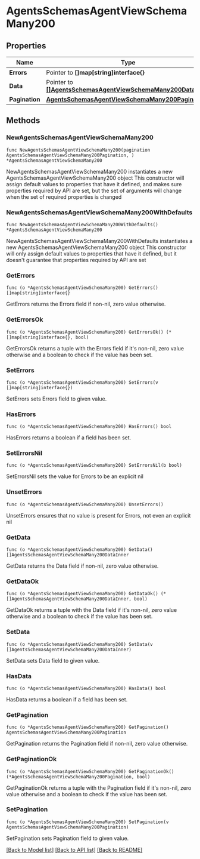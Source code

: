 # AgentsSchemasAgentViewSchemaMany200

## Properties

Name | Type | Description | Notes
------------ | ------------- | ------------- | -------------
**Errors** | Pointer to **[]map[string]interface{}** | Errors | [optional] 
**Data** | Pointer to [**[]AgentsSchemasAgentViewSchemaMany200DataInner**](AgentsSchemasAgentViewSchemaMany200DataInner.md) | Response data | [optional] 
**Pagination** | [**AgentsSchemasAgentViewSchemaMany200Pagination**](AgentsSchemasAgentViewSchemaMany200Pagination.md) |  | 

## Methods

### NewAgentsSchemasAgentViewSchemaMany200

`func NewAgentsSchemasAgentViewSchemaMany200(pagination AgentsSchemasAgentViewSchemaMany200Pagination, ) *AgentsSchemasAgentViewSchemaMany200`

NewAgentsSchemasAgentViewSchemaMany200 instantiates a new AgentsSchemasAgentViewSchemaMany200 object
This constructor will assign default values to properties that have it defined,
and makes sure properties required by API are set, but the set of arguments
will change when the set of required properties is changed

### NewAgentsSchemasAgentViewSchemaMany200WithDefaults

`func NewAgentsSchemasAgentViewSchemaMany200WithDefaults() *AgentsSchemasAgentViewSchemaMany200`

NewAgentsSchemasAgentViewSchemaMany200WithDefaults instantiates a new AgentsSchemasAgentViewSchemaMany200 object
This constructor will only assign default values to properties that have it defined,
but it doesn't guarantee that properties required by API are set

### GetErrors

`func (o *AgentsSchemasAgentViewSchemaMany200) GetErrors() []map[string]interface{}`

GetErrors returns the Errors field if non-nil, zero value otherwise.

### GetErrorsOk

`func (o *AgentsSchemasAgentViewSchemaMany200) GetErrorsOk() (*[]map[string]interface{}, bool)`

GetErrorsOk returns a tuple with the Errors field if it's non-nil, zero value otherwise
and a boolean to check if the value has been set.

### SetErrors

`func (o *AgentsSchemasAgentViewSchemaMany200) SetErrors(v []map[string]interface{})`

SetErrors sets Errors field to given value.

### HasErrors

`func (o *AgentsSchemasAgentViewSchemaMany200) HasErrors() bool`

HasErrors returns a boolean if a field has been set.

### SetErrorsNil

`func (o *AgentsSchemasAgentViewSchemaMany200) SetErrorsNil(b bool)`

 SetErrorsNil sets the value for Errors to be an explicit nil

### UnsetErrors
`func (o *AgentsSchemasAgentViewSchemaMany200) UnsetErrors()`

UnsetErrors ensures that no value is present for Errors, not even an explicit nil
### GetData

`func (o *AgentsSchemasAgentViewSchemaMany200) GetData() []AgentsSchemasAgentViewSchemaMany200DataInner`

GetData returns the Data field if non-nil, zero value otherwise.

### GetDataOk

`func (o *AgentsSchemasAgentViewSchemaMany200) GetDataOk() (*[]AgentsSchemasAgentViewSchemaMany200DataInner, bool)`

GetDataOk returns a tuple with the Data field if it's non-nil, zero value otherwise
and a boolean to check if the value has been set.

### SetData

`func (o *AgentsSchemasAgentViewSchemaMany200) SetData(v []AgentsSchemasAgentViewSchemaMany200DataInner)`

SetData sets Data field to given value.

### HasData

`func (o *AgentsSchemasAgentViewSchemaMany200) HasData() bool`

HasData returns a boolean if a field has been set.

### GetPagination

`func (o *AgentsSchemasAgentViewSchemaMany200) GetPagination() AgentsSchemasAgentViewSchemaMany200Pagination`

GetPagination returns the Pagination field if non-nil, zero value otherwise.

### GetPaginationOk

`func (o *AgentsSchemasAgentViewSchemaMany200) GetPaginationOk() (*AgentsSchemasAgentViewSchemaMany200Pagination, bool)`

GetPaginationOk returns a tuple with the Pagination field if it's non-nil, zero value otherwise
and a boolean to check if the value has been set.

### SetPagination

`func (o *AgentsSchemasAgentViewSchemaMany200) SetPagination(v AgentsSchemasAgentViewSchemaMany200Pagination)`

SetPagination sets Pagination field to given value.



[[Back to Model list]](../README.md#documentation-for-models) [[Back to API list]](../README.md#documentation-for-api-endpoints) [[Back to README]](../README.md)


